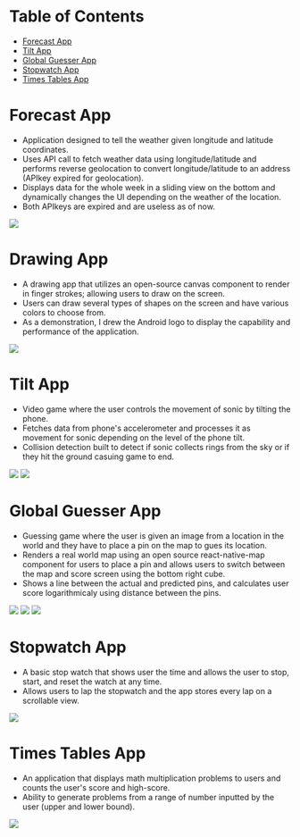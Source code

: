 # Table of Contents
- [Forecast App](#forecast-app)
- [Tilt App](#tilt-app)
- [Global Guesser App](#global-guesser-app)
- [Stopwatch App](#stopwatch-app)
- [Times Tables App](#times-tables-app)

# Forecast App
- Application designed to tell the weather given longitude and latitude coordinates.
- Uses API call to fetch weather data using longitude/latitude and performs reverse geolocation to convert longitude/latitude to an address (APIkey expired for geolocation).
- Displays data for the whole week in a sliding view on the bottom and dynamically changes the UI depending on the weather of the location.
- Both APIkeys are expired and are useless as of now.

![](./imgs/IMG_7419.jpg)

# Drawing App
- A drawing app that utilizes an open-source canvas component to render in finger strokes; allowing users to draw on the screen.
- Users can draw several types of shapes on the screen and have various colors to choose from.
- As a demonstration, I drew the Android logo to display the capability and performance of the application.

![](./imgs/IMG_7564.jpg)


# Tilt App
- Video game where the user controls the movement of sonic by tilting the phone.
- Fetches data from phone's accelerometer and processes it as movement for sonic depending on the level of the phone tilt.
- Collision detection built to detect if sonic collects rings from the sky or if they hit the ground casuing game to end.

![](./imgs/IMG_7526.jpg)      ![](./imgs/IMG_7527.jpg)

# Global Guesser App
-  Guessing game where the user is given an image from a location in the world and they have to place a pin on the map to gues its location.
-  Renders a real world map using an open source react-native-map component for users to place a pin and allows users to switch between the map and score screen using the bottom right cube.
-  Shows a line between the actual and predicted pins, and calculates user score logarithmicaly using distance between the pins.

![](./imgs/IMG_7528.jpg)      ![](./imgs/IMG_7529.jpg)    ![](./imgs/IMG_7531.jpg)

# Stopwatch App
- A basic stop watch that shows user the time and allows the user to stop, start, and reset the watch at any time.
- Allows users to lap the stopwatch and the app stores every lap on a scrollable view.

![](./imgs/IMG_7530.jpg)

# Times Tables App
- An application that displays math multiplication problems to users and counts the user's score and high-score.
- Ability to generate problems from a range of number inputted by the user (upper and lower bound).

![](./imgs/IMG_7525.jpg)
